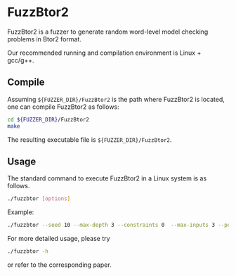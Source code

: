 # FuzzBtor2

FuzzBtor2 is a fuzzer to generate random word-level model checking problems in Btor2 format.

Our recommended running and compilation environment is Linux + gcc/g++.

## Compile

Assuming ``${FUZZER_DIR}/FuzzBtor2`` is the path where FuzzBtor2 is located, one can compile FuzzBtor2 as follows:

```bash
cd ${FUZZER_DIR}/FuzzBtor2
make
```
The resulting executable file is ``${FUZZER_DIR}/FuzzBtor2``.

## Usage

The standard command to execute FuzzBtor2 in a Linux system is as follows.
```bash
./fuzzbtor [options]
```
Example:
```bash
./fuzzbtor --seed 10 --max-depth 3 --constraints 0  --max-inputs 3 --possible-sizes 4..8
```
For more detailed usage, please try
```bash
./fuzzbtor -h
```
or refer to the corresponding paper.
